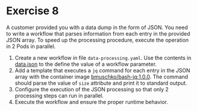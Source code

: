 # Exercise 8

A customer provided you with a data dump in the form of JSON. You need to write a workflow that parses information from each entry in the provided JSON array. To speed up the processing procedure, execute the operation in 2 Pods in parallel.

1. Create a new workflow in file `data-processing.yaml`. Use the contents in [data.json](./data.json) to the define the value of a workflow parameter.
2. Add a template that executes a `jq` command for each entry in the JSON array with the container image [bmuschko/bash-jq:1.0.0](https://hub.docker.com/repository/docker/bmuschko/bash-jq). The command should parse the value of `size` attribute and print it to standard output.
3. Configure the execution of the JSON processing so that only 2 processing steps can run in parallel.
4. Execute the workflow and ensure the proper runtime behavior.